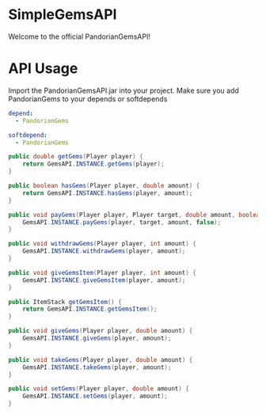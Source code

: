 # SimpleGemsAPI
Welcome to the official PandorianGemsAPI!

# API Usage
Import the PandorianGemsAPI.jar into your project.
Make sure you add PandorianGems to your depends or softdepends
```YAML
depend:
  - PandorianGems

softdepend:
  - PandorianGems
```

```JAVA
public double getGems(Player player) {
    return GemsAPI.INSTANCE.getGems(player);
}

public boolean hasGems(Player player, double amount) {
    return GemsAPI.INSTANCE.hasGems(player, amount);
}

public void payGems(Player player, Player target, double amount, boolean silent) {
    GemsAPI.INSTANCE.payGems(player, target, amount, false);
}

public void withdrawGems(Player player, int amount) {
    GemsAPI.INSTANCE.withdrawGems(player, amount);
}

public void giveGemsItem(Player player, int amount) {
    GemsAPI.INSTANCE.giveGemsItem(player, amount);
}

public ItemStack getGemsItem() {
    return GemsAPI.INSTANCE.getGemsItem();
}

public void giveGems(Player player, double amount) {
    GemsAPI.INSTANCE.giveGems(player, amount);
}

public void takeGems(Player player, double amount) {
    GemsAPI.INSTANCE.takeGems(player, amount);
}

public void setGems(Player player, double amount) {
    GemsAPI.INSTANCE.setGems(player, amount);
}
```
